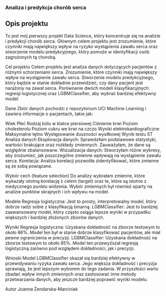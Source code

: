 ### Analiza i predykcja chorób serca

## Opis projektu
To jest mój pierwszy projekt Data Science, który koncentruje się na analizie i predykcji chorób serca. Głównym celem projektu jest zrozumienie, które czynniki mają największy wpływ na ryzyko wystąpienia zawału serca oraz stworzenie modelu predykcyjnego, który pomoże w identyfikacji osób zagrożonych tą chorobą.

Cel projektu
Celem projektu jest analiza danych dotyczących pacjentów z różnymi schorzeniami serca.
Zrozumienie, które czynniki mają największy wpływ na wystąpienie zawału serca.
Stworzenie modelu predykcyjnego, który będzie w stanie dokładnie przewidzieć, czy dany pacjent jest narażony na zawał serca.
Porównanie dwóch modeli klasyfikacyjnych: regresji logistycznej oraz LGBMClassifier, aby wybrać bardziej efektywny model.

Dane
Zbiór danych pochodzi z repozytorium UCI Machine Learning i zawiera informacje o pacjentach, takie jak:

Wiek
Płeć
Rodzaj bólu w klatce piersiowej
Ciśnienie krwi
Poziom cholesterolu
Poziom cukru we krwi na czczo
Wyniki elektrokardiograficzne
Maksymalne tętno
Występowanie duszności wysiłkowej
Wynik testu ST
Analiza danych
Eksploracja danych: Sprawdziłam podstawowe statystyki, wartości brakujące oraz rozkłady zmiennych. Zauważyłam, że dane są względnie zbalansowane.
Wizualizacja danych: Stworzyłam różne wykresy, aby zrozumieć, jak poszczególne zmienne wpływają na wystąpienie zawału serca.
Korelacja: Analiza korelacji pozwoliła zidentyfikować, które zmienne są ze sobą powiązane.

Wybór cech (feature selection)
Do analizy wybrałam zmienne, które wykazały istotną korelację z celem (target) oraz te, które są istotne z medycznego punktu widzenia. Wybór zmiennych był również oparty na analizie punktów skrajnych i ich wpływu na model.

Modele
Regresja logistyczna: Jest to prosty, interpretowalny model, który dobrze radzi sobie z klasyfikacją binarną.
LGBMClassifier: Jest to bardziej zaawansowany model, który często osiąga lepsze wyniki w przypadku większych i bardziej złożonych zbiorów danych.

Wyniki
Regresja logistyczna: Uzyskana dokładność na zbiorze testowym to około 86%. Model ten był w stanie dobrze klasyfikować pacjentów, ale miał pewne ograniczenia w precyzji.
LGBMClassifier: Uzyskana dokładność na zbiorze testowym to około 95%. Model ten przewyższał regresję logistyczną zarówno pod względem dokładności, jak i precyzji.

Wnioski
Model LGBMClassifier okazał się bardziej efektywny w przewidywaniu ryzyka zawału serca. Jego większa dokładność i precyzja sprawiają, że jest lepszym wyborem do tego zadania. W przyszłości warto zbadać wpływ innych zmiennych oraz zastosować inne metody przetwarzania danych, aby jeszcze bardziej poprawić wyniki modelu.

Autor
Joanna Żendarska-Marciniak
